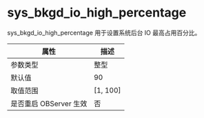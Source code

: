 sys_bkgd_io_high_percentage 
================================================

sys_bkgd_io_high_percentage 用于设置系统后台 IO 最高占用百分比。


|      **属性**      |   **描述**   |
|------------------|------------|
| 参数类型             | 整型         |
| 默认值              | 90         |
| 取值范围             | \[1, 100\] |
| 是否重启 OBServer 生效 | 否          |



